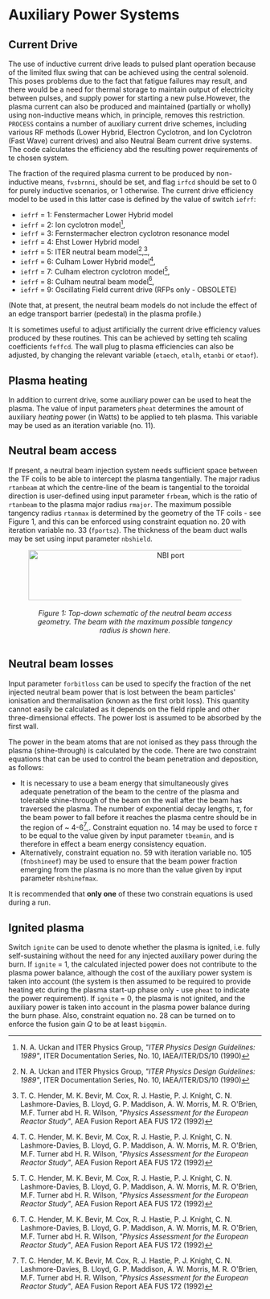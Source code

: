 # Auxiliary Power Systems

## Current Drive

The use of inductive current drive leads to pulsed plant operation because of the limited flux swing that can be achieved using the central solenoid. This poses problems due to the fact that fatigue failures may result, and there would be a need for thermal storage to maintain output of electricity between pulses, and supply power for starting a new pulse.However, the plasma current can also be produced and maintained (partially or wholly) using non-inductive means which, in principle, removes this restriction. `PROCESS` contains a number of auxiliary current drive schemes, including various RF methods (Lower Hybrid, Electron Cyclotron, and Ion Cyclotron (Fast Wave) current drives) and also Neutral Beam current drive systems. The code calculates the efficiency abd the resulting power requirements of te chosen system.

The fraction of the required plasma current to be produced by non-inductive means, `fvsbrnni`, should be set, and flag `irfcd` should be set to 0 for purely inductive scenarios, or 1 otherwise. The current drive efficiency model to be used in this latter case is defined by the value of switch `iefrf`:

- `iefrf` = 1: Fenstermacher Lower Hybrid model
- `iefrf` = 2: Ion cyclotron model[^1],
- `iefrf` = 3: Fernstermacher electron cyclotron resonance model
- `iefrf` = 4: Ehst Lower Hybrid model
- `iefrf` = 5: ITER neutral beam model[^1],[^2],
- `iefrf` = 6: Culham Lower Hybrid model[^2],
- `iefrf` = 7: Culham electron cyclotron model[^2],
- `iefrf` = 8: Culham neutral beam model[^2],
- `iefrf` = 9: Oscillating Field current drive (RFPs only - OBSOLETE)

(Note that, at present, the neutral beam models do not include the effect of an edge transport barrier (pedestal) in the plasma profile.)

It is sometimes useful to adjust artificially the current drive efficiency values produced by these routines. This can be achieved by setting teh scaling coefficients `feffcd`. The wall plug to plasma efficiencies can also be adjusted, by changing the relevant variable (`etaech`, `etalh`, `etanbi` or `etaof`).

## Plasma heating

In addition to current drive, some auxiliary power can be used to heat the plasma. The value of input parameters `pheat` determines the amount of auxiliary *heating* power (in Watts) to be applied to teh plasma. This variable may be used as an iteration variable (no. 11).

## Neutral beam access

If present, a neutral beam injection system needs sufficient space between the TF coils to be able to intercept the plasma tangentially. The major radius `rtanbeam` at which the centre-line of the beam is tangential to the toroidal direction is user-defined using input parameter `frbeam`, which is the ratio of `rtanbeam` to the plasma major radius `rmajor`. The maximum possible tangency radius `rtanmax` is determined by the geometry of the TF coils - see Figure 1, and this can be enforced using constraint equation no. 20 with iteration variable no. 33 (`fportsz`). The thickness of the beam duct walls may be set using input parameter `nbshield`.

<figure>
    <center>
    <img src="../../img/portsize.png" alt="NBI port" 
    title="Neutral beam access geometry" 
    width="550" height="100" />
    <br><br>
    <figcaption><i>Figure 1: Top-down schematic of the neutral beam access geometry. The beam with the maximum possible tangency radius is shown here.
    </i></figcaption>
    <br>
    </center>
</figure>

## Neutral beam losses

Input parameter `forbitloss` can be used to specify the fraction of the net injected neutral beam power that is lost between the beam particles' ionisation and thermalisation (known as the first orbit loss). This quantity cannot easily be calculated as it depends on the field ripple and other three-dimensional effects. The power lost is assumed to be absorbed by the first wall.

The power in the beam atoms that are not ionised as they pass through the plasma (shine-through) is calculated by the code. There are two constraint equations that can be used to control the beam penetration and deposition, as follows:

- It is necessary to use a beam energy that simultaneously gives adequate penetration of the beam to the centre of the plasma and tolerable shine-through of the beam on the wall after the beam has traversed the plasma. The number of exponential decay lengths, $\tau$, for the beam power to fall before it reaches the plasma centre should be in the region of ~ 4-6[^2],. Constraint equation no. 14 may be used to force $\tau$ to be equal to the value given by input parameter `tbeamin`, and is therefore in effect a beam energy consistency equation.
- Alternatively, constraint equation no. 59 with iteration variable no. 105 (`fnbshineef`) may be used to ensure that the beam power fraction emerging from the plasma is no more than the value given by input parameter `nbshinefmax`.

It is recommended that <b>only one</b> of these two constrain equations is used during a run.

## Ignited plasma

Switch `ignite` can be used to denote whether the plasma is ignited, i.e. fully self-sustaining without the need for any injected auxiliary power during the burn. If `ignite` = 1, the calculated injected power does not contribute to the plasma power balance, although the cost of the auxiliary power system is taken into account (the system is then assumed to be required to provide heating etc during the plasma start-up phase only - use `pheat` to indicate the power requirement). If `ignite` = 0, the plasma is not ignited, and the auxiliary power is taken into account in the plasma power balance during the burn phase. Also, constraint equation no. 28 can be turned on to enforce the fusion gain *Q* to be at least `bigqmin`.

[^1]: N. A. Uckan and ITER Physics Group, *"ITER Physics Design Guidelines: 1989"*, ITER Documentation Series, No. 10, IAEA/ITER/DS/10 (1990)

[^2]: T. C. Hender, M. K. Bevir, M. Cox, R. J. Hastie, P. J. Knight, C. N. Lashmore-Davies, B. Lloyd, G. P. Maddison, A. W. Morris, M. R. O'Brien, M.F. Turner abd H. R. Wilson, *"Physics Assessment for the European Reactor Study"*, AEA Fusion Report AEA FUS 172 (1992)
